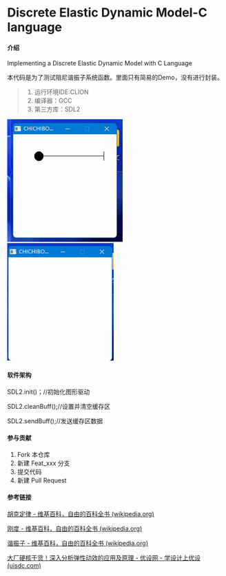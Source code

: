 # Discrete Elastic Dynamic Model-C language

#### 介绍
Implementing a Discrete Elastic Dynamic Model with C Language

本代码是为了测试阻尼谐振子系统函数。里面只有简易的Demo，没有进行封装。

> 1. 运行环境IDE:CLION
> 2. 编译器：GCC
> 3. 第三方库：SDL2

![image](./demo1.gif)
![image](./demo2.gif)

#### 软件架构
SDL2.init()；//初始化图形驱动

SDL2.cleanBuff();//设置并清空缓存区

SDL2.sendBuff();//发送缓存区数据

#### 参与贡献

1.  Fork 本仓库
2.  新建 Feat_xxx 分支
3.  提交代码
4.  新建 Pull Request

#### 参考链接

[胡克定律 - 维基百科，自由的百科全书 (wikipedia.org)](https://zh.wikipedia.org/wiki/胡克定律#彈性材料的一般應用)

[刚度 - 维基百科，自由的百科全书 (wikipedia.org)](https://zh.wikipedia.org/wiki/剛度)

[谐振子 - 维基百科，自由的百科全书 (wikipedia.org)](https://zh.wikipedia.org/wiki/諧振子)

[大厂硬核干货！深入分析弹性动效的应用及原理 - 优设网 - 学设计上优设 (uisdc.com)](https://www.uisdc.com/elastic-dynamic-effect)
